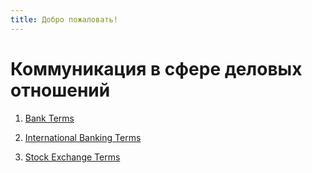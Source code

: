 ```yaml
---
title: Добро пожаловать!
---
```


# Коммуникация в сфере деловых отношений

1. [Bank Terms](./kdo-terms/terms/Bank.html)

2. [International Banking Terms](./kdo-terms/terms/InternationalBanking.html)

3. [Stock Exchange Terms](./kdo-terms/terms/StockExchange.html)
